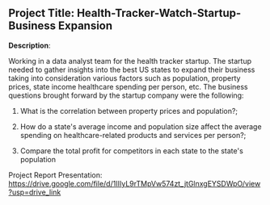 ## Project Title: Health-Tracker-Watch-Startup-Business Expansion

**Description**:

Working in a data analyst team for the health tracker startup. The startup needed to gather insights into the best US states to expand their business taking into consideration various factors such as population, property prices, state income healthcare spending per person, etc. The business questions brought forward by the startup company were the following:

1. What is the correlation between property prices and population?;

2. How do a state's average income and population size affect the average spending on healthcare-related products and services per person?;

3. Compare the total profit for competitors in each state to the state's population 

Project Report Presentation: https://drive.google.com/file/d/1IIIyL9rTMpVw574zt_jtGlnxgEYSDWpO/view?usp=drive_link
